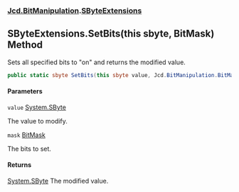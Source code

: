 ### [Jcd.BitManipulation](Jcd.BitManipulation.md 'Jcd.BitManipulation').[SByteExtensions](Jcd.BitManipulation.SByteExtensions.md 'Jcd.BitManipulation.SByteExtensions')

## SByteExtensions.SetBits(this sbyte, BitMask) Method

Sets all specified bits to "on" and returns the modified value.

```csharp
public static sbyte SetBits(this sbyte value, Jcd.BitManipulation.BitMask mask);
```

#### Parameters

<a name='Jcd.BitManipulation.SByteExtensions.SetBits(thissbyte,Jcd.BitManipulation.BitMask).value'></a>

`value` [System.SByte](https://docs.microsoft.com/en-us/dotnet/api/System.SByte 'System.SByte')

The value to modify.

<a name='Jcd.BitManipulation.SByteExtensions.SetBits(thissbyte,Jcd.BitManipulation.BitMask).mask'></a>

`mask` [BitMask](Jcd.BitManipulation.BitMask.md 'Jcd.BitManipulation.BitMask')

The bits to set.

#### Returns

[System.SByte](https://docs.microsoft.com/en-us/dotnet/api/System.SByte 'System.SByte')
The modified value.